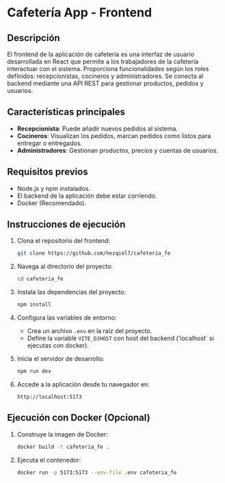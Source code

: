 # Cafetería App - Frontend

## Descripción
El frontend de la aplicación de cafetería es una interfaz de usuario desarrollada en React que permite a los trabajadores de la cafetería interactuar con el sistema. Proporciona funcionalidades según los roles definidos: recepcionistas, cocineros y administradores. Se conecta al backend mediante una API REST para gestionar productos, pedidos y usuarios.

## Características principales
- **Recepcionista**: Puede añadir nuevos pedidos al sistema.
- **Cocineros**: Visualizan los pedidos, marcan pedidos como listos para entregar o entregados.
- **Administradores**: Gestionan productos, precios y cuentas de usuarios.

## Requisitos previos
- Node.js y npm instalados.
- El backend de la aplicación debe estar corriendo.
- Docker (Recomendado).

## Instrucciones de ejecución
1. Clona el repositorio del frontend:

    ```bash
    git clone https://github.com/hezqiel7/cafeteria_fe
    ```

2. Navega al directorio del proyecto:

    ```bash
    cd cafeteria_fe
    ```

3. Instala las dependencias del proyecto:

    ```bash
    npm install
    ```

4. Configura las variables de entorno:
   - Crea un archivo `.env` en la raíz del proyecto.
   - Define la variable `VITE_DJHOST` con host del backend ('localhost` si ejecutas con docker).

5. Inicia el servidor de desarrollo:

    ```bash
    npm run dev
    ```

6. Accede a la aplicación desde tu navegador en:

    ```
    http://localhost:5173
    ```

## Ejecución con Docker (Opcional)
1. Construye la imagen de Docker:

    ```bash
    docker build -t cafeteria_fe .
    ```

2. Ejecuta el contenedor:

    ```bash
    docker run -p 5173:5173 --env-file .env cafeteria_fe
    ```
